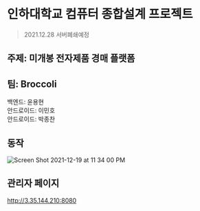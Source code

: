 # 인하대학교 컴퓨터 종합설계 프로젝트

> 2021.12.28 서버폐쇄예정

## 주제: 미개봉 전자제품 경매 플랫폼

## 팀: Broccoli
백엔드: 윤용현<br>
안드로이드: 이민호<br>
안드로이드: 박종찬<br>

## 동작

![Screen Shot 2021-12-19 at 11 34 00 PM](https://user-images.githubusercontent.com/89398909/146678735-8f04bd92-d8e6-44dc-a573-fda4de4e6002.png)

## 관리자 페이지
http://3.35.144.210:8080
